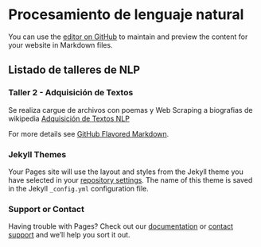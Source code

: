 # Procesamiento de lenguaje natural

You can use the [editor on GitHub](https://github.com/jonathanfuya/NLP/edit/gh-pages/index.md) to maintain and preview the content for your website in Markdown files.



## Listado de talleres de NLP

### Taller 2 - Adquisición de Textos
Se realiza cargue de archivos con poemas y Web Scraping a biografias de wikipedia
[Adquisición de Textos NLP](https://github.com/jonathanfuya/NLP/blob/master/Taller%2002%20-%20Adquisici%C3%B3n%20de%20Textos.ipynb)



For more details see [GitHub Flavored Markdown](https://guides.github.com/features/mastering-markdown/).

### Jekyll Themes

Your Pages site will use the layout and styles from the Jekyll theme you have selected in your [repository settings](https://github.com/jonathanfuya/NLP/settings). The name of this theme is saved in the Jekyll `_config.yml` configuration file.

### Support or Contact

Having trouble with Pages? Check out our [documentation](https://docs.github.com/categories/github-pages-basics/) or [contact support](https://github.com/contact) and we’ll help you sort it out.
